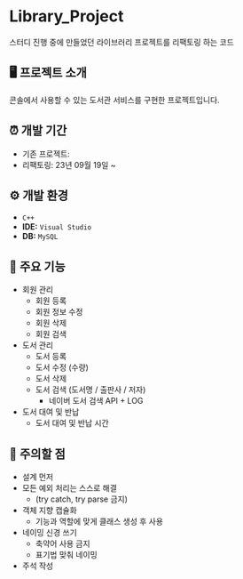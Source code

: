 # Library_Project
스터디 진행 중에 만들었던 라이브러리 프로젝트를 리팩토링 하는 코드

## 🖥 프로젝트 소개
콘솔에서 사용할 수 있는 도서관 서비스를 구현한 프로젝트입니다.
<br>

## ⏰ 개발 기간
- 기존 프로젝트:
- 리팩토링: 23년 09월 19일 ~

## ⚙ 개발 환경
- `C++`
- **IDE:** `Visual Studio`
- **DB:** `MySQL`

## 📌 주요 기능
- 회원 관리
  - 회원 등록
  - 회원 정보 수정
  - 회원 삭제
  - 회원 검색
- 도서 관리
  - 도서 등록
  - 도서 수정 (수량)
  - 도서 삭제
  - 도서 검색 (도서명 / 출판사 / 저자)
    - 네이버 도서 검색 API + LOG
- 도서 대여 및 반납
  - 도서 대여 및 반납 시간
 
## :thought_balloon: 주의할 점
- 설계 먼저
- 모든 예외 처리는 스스로 해결
  - (try catch, try parse 금지)
- 객체 지향 캡슐화
  - 기능과 역할에 맞게 클래스 생성 후 사용
- 네이밍 신경 쓰기
  - 축약어 사용 금지
  - 표기법 맞춰 네이밍
- 주석 작성
